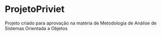 # ProjetoPriviet
Projeto criado para aprovação na matéria de Metodologia de Análise de Sistemas Orientada a Objetos
